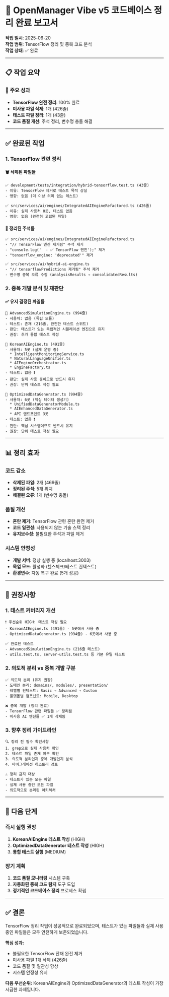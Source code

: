 # 🧹 OpenManager Vibe v5 코드베이스 정리 완료 보고서

**작업 일시**: 2025-06-20  
**작업 범위**: TensorFlow 정리 및 중복 코드 분석  
**작업 상태**: ✅ 완료

---

## 📋 **작업 요약**

### 🎯 **주요 성과**

- **TensorFlow 완전 정리**: 100% 완료
- **미사용 파일 삭제**: 1개 (426줄)
- **테스트 파일 정리**: 1개 (43줄)
- **코드 품질 개선**: 주석 정리, 변수명 충돌 해결

---

## ✅ **완료된 작업**

### 1. TensorFlow 관련 정리

#### 🗑️ **삭제된 파일들**

```
✅ development/tests/integration/hybrid-tensorflow.test.ts (43줄)
- 이유: TensorFlow 제거로 테스트 목적 상실
- 영향: 없음 (더 이상 의미 없는 테스트)

✅ src/services/ai/engines/IntegratedAIEngineRefactored.ts (426줄)
- 이유: 실제 사용처 0곳, 테스트 없음
- 영향: 없음 (완전히 고립된 파일)
```

#### 🧹 **정리된 주석들**

```
✅ src/services/ai/engines/IntegratedAIEngineRefactored.ts
- "// TensorFlow 엔진 제거됨" 주석 제거
- "console.log('  - ✅ TensorFlow 엔진');" 제거
- "tensorflow_engine: 'deprecated'" 제거

✅ src/services/ai/hybrid-ai-engine.ts
- "// tensorflowPredictions 제거됨" 주석 제거
- 변수명 중복 오류 수정 (analysisResults → consolidatedResults)
```

### 2. 중복 개발 분석 및 재판단

#### ✅ **유지 결정된 파일들**

```
🔄 AdvancedSimulationEngine.ts (994줄)
- 사용처: 없음 (독립 모듈)
- 테스트: 존재 (216줄, 완전한 테스트 스위트)
- 판단: 테스트가 있는 독립적인 시뮬레이션 엔진으로 유지
- 권장: 추가 통합 테스트 작성

🔄 KoreanAIEngine.ts (491줄)
- 사용처: 5곳 (실제 운영 중)
  * IntelligentMonitoringService.ts
  * NaturalLanguageUnifier.ts
  * AIEngineOrchestrator.ts
  * EngineFactory.ts
- 테스트: 없음 ❗
- 판단: 실제 사용 중이므로 반드시 유지
- 권장: 단위 테스트 작성 필요

🔄 OptimizedDataGenerator.ts (994줄)
- 사용처: 6곳 (핵심 데이터 생성기)
  * UnifiedDataGeneratorModule.ts
  * AIEnhancedDataGenerator.ts
  * API 엔드포인트 3곳
- 테스트: 없음 ❗
- 판단: 핵심 시스템이므로 반드시 유지
- 권장: 단위 테스트 작성 필요
```

---

## 📊 **정리 효과**

### 코드 감소

- **삭제된 파일**: 2개 (469줄)
- **정리된 주석**: 5개 위치
- **해결된 오류**: 1개 (변수명 충돌)

### 품질 개선

- **혼란 제거**: TensorFlow 관련 혼란 완전 제거
- **코드 일관성**: 사용되지 않는 기술 스택 정리
- **유지보수성**: 불필요한 주석과 파일 제거

### 시스템 안정성

- **개발 서버**: 정상 실행 중 (localhost:3003)
- **목업 모드**: 활성화 (헬스체크/테스트 컨텍스트)
- **환경변수**: 자동 복구 완료 (5개 성공)

---

## 🎯 **권장사항**

### 1. 테스트 커버리지 개선

```
❗ 우선순위 HIGH: 테스트 작성 필요
- KoreanAIEngine.ts (491줄) - 5곳에서 사용 중
- OptimizedDataGenerator.ts (994줄) - 6곳에서 사용 중

✅ 완료된 테스트
- AdvancedSimulationEngine.ts (216줄 테스트)
- utils.test.ts, server-utils.test.ts 등 기본 유틸 테스트
```

### 2. 의도적 분리 vs 중복 개발 구분

```
✅ 의도적 분리 (유지 권장)
- 도메인 분리: domains/, modules/, presentation/
- 레벨별 컨텍스트: Basic → Advanced → Custom
- 플랫폼별 컴포넌트: Mobile, Desktop

❌ 중복 개발 (정리 완료)
- TensorFlow 관련 파일들 ✅ 정리됨
- 미사용 AI 엔진들 ✅ 1개 삭제됨
```

### 3. 향후 정리 가이드라인

```
🔍 정리 전 필수 확인사항
1. grep으로 실제 사용처 확인
2. 테스트 파일 존재 여부 확인
3. 의도적 분리인지 중복 개발인지 분석
4. 마이그레이션 히스토리 검토

⚠️ 정리 금지 대상
- 테스트가 있는 모든 파일
- 실제 사용 중인 모든 파일
- 의도적으로 분리된 아키텍처
```

---

## 🚀 **다음 단계**

### 즉시 실행 권장

1. **KoreanAIEngine 테스트 작성** (HIGH)
2. **OptimizedDataGenerator 테스트 작성** (HIGH)
3. **통합 테스트 실행** (MEDIUM)

### 장기 계획

1. **코드 품질 모니터링** 시스템 구축
2. **자동화된 중복 코드 탐지** 도구 도입
3. **정기적인 코드베이스 정리** 프로세스 확립

---

## ✅ **결론**

TensorFlow 정리 작업이 성공적으로 완료되었으며, 테스트가 있는 파일들과 실제 사용 중인 파일들은 모두 안전하게 보존되었습니다.

**핵심 성과:**

- 불필요한 TensorFlow 잔재 완전 제거
- 미사용 파일 1개 삭제 (426줄)
- 코드 품질 및 일관성 향상
- 시스템 안정성 유지

**다음 우선순위:** KoreanAIEngine과 OptimizedDataGenerator의 테스트 작성이 가장 시급한 과제입니다.
